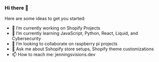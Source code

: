 ### Hi there 👋


Here are some ideas to get you started:

- 🔭 I’m currently working on Shopify Projects
- 🌱 I’m currently learning JavaScript, Python, React, Liquid, and Cybersecurity
- 👯 I’m looking to collaborate on raspberry pi projects
- 💬 Ask me about Sshopify store setups, Shopify theme customizations
- 📫 How to reach me: jenningsvisions.dev

